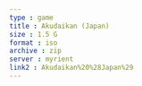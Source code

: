 ```yaml
---
type : game
title : Akudaikan (Japan)
size : 1.5 G
format : iso
archive : zip
server : myrient
link2 : Akudaikan%20%28Japan%29
---
```

